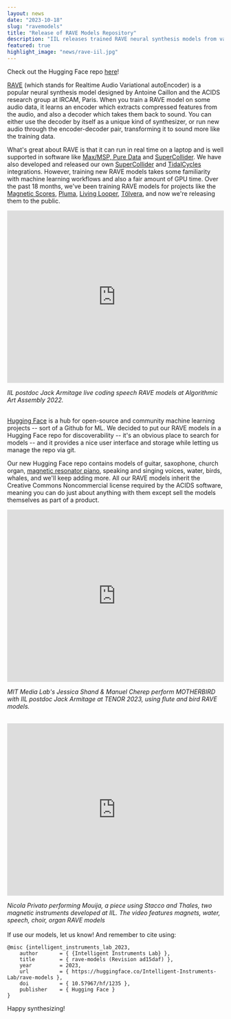 ```yaml
---
layout: news
date: "2023-10-18"
slug: "ravemodels"
title: "Release of RAVE Models Repository"
description: "IIL releases trained RAVE neural synthesis models from various projects."
featured: true
highlight_image: "news/rave-iil.jpg"
---
```


<script>
import CaptionedImage from "../../components/Images/CaptionedImage.svelte"
</script>

<CaptionedImage
src="news/rave-iil.jpg"
alt="The RAVE logo in IIL colors"
caption="The RAVE logo in IIL colors"
/>

Check out the Hugging Face repo [here](https://huggingface.co/Intelligent-Instruments-Lab/rave-models)!

[RAVE](https://github.com/acids-ircam/RAVE) (which stands for Realtime Audio Variational autoEncoder) is a popular neural synthesis model designed by Antoine Caillon and the ACIDS research group at IRCAM, Paris. When you train a RAVE model on some audio data, it learns an encoder which extracts compressed features from the audio, and also a decoder which takes them back to sound. You can either use the decoder by itself as a unique kind of synthesizer, or run new audio through the encoder-decoder pair, transforming it to sound more like the training data.

What's great about RAVE is that it can run in real time on a laptop and is well supported in software like [Max/MSP, Pure Data](https://github.com/acids-ircam/nn_tilde) and [SuperCollider](https://github.com/elgiano/nn.ar/). We have also developed and released our own [SuperCollider](https://github.com/victor-shepardson/rave-supercollider) and [TidalCycles](https://github.com/jarmitage/tidal-rave) integrations. However, training new RAVE models takes some familiarity with machine learning workflows and also a fair amount of GPU time. Over the past 18 months, we've been training RAVE models for projects like the [Magnetic Scores](../research/magnetic-scores), [Pluma](../research/pluma), [Living Looper](../research/livinglooper), [Tölvera](../research/agential-scores), and now we're releasing them to the public.

<iframe width="100%" height="400" aspect-ratio="16/9" src="https://www.youtube.com/embed/ii-dmCbHmos?si=0I5SAU1NIVHLCh1X&amp;start=684" title="Live Coding RAVE" frameborder="0" allow="accelerometer; autoplay; clipboard-write; encrypted-media; gyroscope; picture-in-picture; web-share" allowfullscreen></iframe>

<i>IIL postdoc Jack Armitage live coding speech RAVE models at Algorithmic Art Assembly 2022.</i><br><br>

[Hugging Face](https://huggingface.co/huggingface) is a hub for open-source and community machine learning projects -- sort of a Github for ML. We decided to put our RAVE models in a Hugging Face repo for discoverability -- it's an obvious place to search for models -- and it provides a nice user interface and storage while letting us manage the repo via git.

Our new Hugging Face repo contains models of guitar, saxophone, church organ, [magnetic resonator piano](https://andrewmcpherson.org/project/mrp), speaking and singing voices, water, birds, whales, and we'll keep adding more. All our RAVE models inherit the Creative Commons Noncommercial license required by the ACIDS software, meaning you can do just about anything with them except sell the models themselves as part of a product.

<iframe width="100%" height="400" aspect-ratio="16/9" src="https://www.youtube.com/embed/kuxYIYgPrTs?si=YYkFYpJbooMpcuFm&amp;start=2540" title="YouTube video player" frameborder="0" allow="accelerometer; autoplay; clipboard-write; encrypted-media; gyroscope; picture-in-picture; web-share" allowfullscreen></iframe>

<i>MIT Media Lab's Jessica Shand & Manuel Cherep perform MOTHERBIRD with IIL postdoc Jack Armitage at TENOR 2023, using flute and bird RAVE models.</i><br><br>

<iframe width="100%" height="400" src="https://www.youtube.com/embed/4qbK3cw3E5M" title="TouTube video player" frameBorder="0"   allow="accelerometer; autoplay; clipboard-write; encrypted-media; gyroscope; picture-in-picture; web-share"  allowFullScreen></iframe>

<i>Nicola Privato performing Mouija, a piece using Stacco and Thales, two magnetic instruments developed at IIL. The video features magnets, water, speech, choir, organ RAVE models</i><br><br>
If use our models, let us know! And remember to cite using:

```
@misc {intelligent_instruments_lab_2023,
	author       = { {Intelligent Instruments Lab} },
	title        = { rave-models (Revision ad15daf) },
	year         = 2023,
	url          = { https://huggingface.co/Intelligent-Instruments-Lab/rave-models },
	doi          = { 10.57967/hf/1235 },
	publisher    = { Hugging Face }
}
```

Happy synthesizing!
